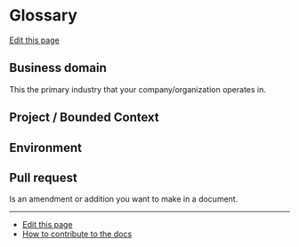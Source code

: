 # Glossary
[Edit this page](README.md)

## Business domain
This the primary industry that your company/organization operates in.

## Project / Bounded Context

## Environment

## Pull request
Is an amendment or addition you want to make in a document.

---
- [Edit this page](README.md)
- [How to contribute to the docs](../HowToContribute/README.md)
